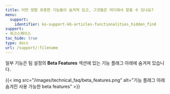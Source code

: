 ```yaml
---
title: 어떤 정말 유용한 기능들이 숨겨져 있고, 그것들은 어디에서 찾을 수 있나요?
menu:
  support:
    identifier: ko-support-kb-articles-functionalities_hidden_find
support:
- 워크스페이스
toc_hide: true
type: docs
url: /support/:filename
---
```


일부 기능은 팀 설정의 **Beta Features** 섹션에 있는 기능 플래그 아래에 숨겨져 있습니다.

{{< img src="/images/technical_faq/beta_features.png" alt="기능 플래그 아래 숨겨진 사용 가능한 beta features" >}}